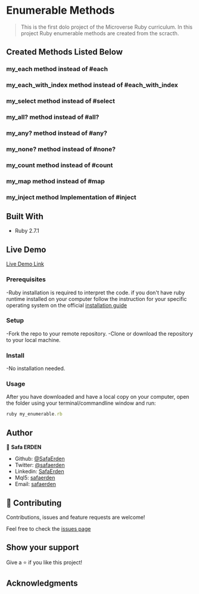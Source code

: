 # Enumerable Methods

> This is the first dolo project of the Microverse Ruby curriculum. In this project Ruby enumerable methods are created from the scracth.

## Created Methods Listed Below
### my_each method instead of #each
### my_each_with_index method instead of #each_with_index
### my_select method instead of #select
### my_all? method instead of #all?
### my_any? method instead of #any?
### my_none? method instead of #none?
### my_count method instead of #count
### my_map method instead of #map
### my_inject method Implementation of #inject

## Built With

- Ruby 2.7.1

## Live Demo

[Live Demo Link](https://repl.it/@SafaErden/My-Enumerable-Methods)

### Prerequisites

-Ruby installation is required to interpret the code. if you don't have ruby runtime installed on your computer follow the instruction for your specific operating system on the official [installation guide](https://www.ruby-lang.org/en/documentation/installation/)

### Setup

-Fork the repo to your remote repository.
-Clone or download the repository to your local machine.

### Install

-No installation needed.

### Usage

After you have downloaded and have a local copy on your computer, open the folder using your terminal/commandline window and run:
```ruby
ruby my_enumerable.rb
```
## Author

👤 **Safa ERDEN**

- Github: [@SafaErden](https://github.com/SafaErden)
- Twitter: [@safaerden](https://twitter.com/safaerden)
- Linkedin: [SafaErden](https://www.linkedin.com/in/safaerden/)
- Mql5: [safaerden](https://www.mql5.com/en/users/safaerden)
- Email: [safaerden](mailto:safaerden@gmail.com)

## 🤝 Contributing

Contributions, issues and feature requests are welcome!

Feel free to check the [issues page](https://github.com/SafaErden/Enumerables/issues)

## Show your support

Give a ⭐️ if you like this project!

## Acknowledgments

